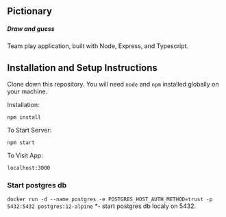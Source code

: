 ## Pictionary

##### Draw and guess

Team play application, built with Node, Express, and Typescript.

## Installation and Setup Instructions

Clone down this repository. You will need `node` and `npm` installed globally on your machine.

Installation:

`npm install`

To Start Server:

`npm start`

To Visit App:

`localhost:3000`

### Start postgres db

`docker run -d --name postgres -e POSTGRES_HOST_AUTH_METHOD=trust -p 5432:5432 postgres:12-alpine` \*- start postgres db localy on 5432.
